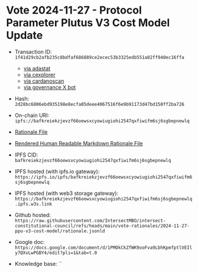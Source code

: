 
# Vote 2024-11-27 - Protocol Parameter Plutus V3 Cost Model Update

- Transaction ID: `1f41d29cb2afb235c8bdfaf686889ce2ecec53b3325edb551a02ff940ec16ffa`
  - [via adastat](https://adastat.net/transactions/1f41d29cb2afb235c8bdfaf686889ce2ecec53b3325edb551a02ff940ec16ffa)
  - [via cexplorer](https://cexplorer.io/tx/1f41d29cb2afb235c8bdfaf686889ce2ecec53b3325edb551a02ff940ec16ffa)
  - [via cardanoscan](https://cardanoscan.io/transaction/1f41d29cb2afb235c8bdfaf686889ce2ecec53b3325edb551a02ff940ec16ffa?tab=votes)
  - [via governance X bot](https://x.com/GovActions/status/1862863922812121302)


- Hash: `2d28bc6806ebd935198e8ecfa05deee4067516f6e9b91173d47bd150ff2ba726`
- On-chain URI: `ipfs://bafkreiekzjevzf66oewsxcyowiugiohi2547qxfiwifm6sj6sgbepnewlq`

- [Rationale File](./rationale.jsonld)
- [Rendered Human Readable Markdown Rationale File](./rationale.jsonld.md)
- IPFS CID: `bafkreiekzjevzf66oewsxcyowiugiohi2547qxfiwifm6sj6sgbepnewlq`
- IPFS hosted (with ipfs.io gateway): `https://ipfs.io/ipfs/bafkreiekzjevzf66oewsxcyowiugiohi2547qxfiwifm6sj6sgbepnewlq`
- IPFS hosted (with web3 storage gateway): `https://bafkreiekzjevzf66oewsxcyowiugiohi2547qxfiwifm6sj6sgbepnewlq.ipfs.w3s.link`

- Github hosted: `https://raw.githubusercontent.com/IntersectMBO/intersect-constitutional-council/refs/heads/main/vote-rationales/2024-11-27-ppu-v3-cost-model/rationale.jsonld`
- Google doc: `https://docs.google.com/document/d/1PMOkCkZfWK9ooFva9LbhKpmfptlVEIly7QXvLwPGBY4/edit?pli=1&tab=t.0`
- Knowledge base: ``
